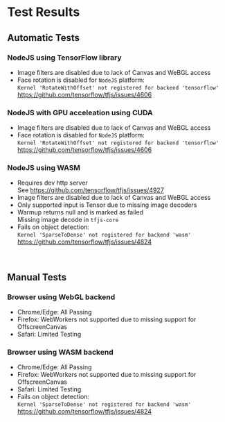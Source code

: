 # Test Results

## Automatic Tests

### NodeJS using TensorFlow library

- Image filters are disabled due to lack of Canvas and WeBGL access
- Face rotation is disabled for `NodeJS` platform:  
  `Kernel 'RotateWithOffset' not registered for backend 'tensorflow'`  
  <https://github.com/tensorflow/tfjs/issues/4606>

### NodeJS with GPU acceleation using CUDA

- Image filters are disabled due to lack of Canvas and WeBGL access
- Face rotation is disabled for `NodeJS` platform:  
  `Kernel 'RotateWithOffset' not registered for backend 'tensorflow'`  
  <https://github.com/tensorflow/tfjs/issues/4606>

### NodeJS using WASM

- Requires dev http server  
  See <https://github.com/tensorflow/tfjs/issues/4927>
- Image filters are disabled due to lack of Canvas and WeBGL access
- Only supported input is Tensor due to missing image decoders
- Warmup returns null and is marked as failed  
  Missing image decode in `tfjs-core`
- Fails on object detection:  
  `Kernel 'SparseToDense' not registered for backend 'wasm'`  
  <https://github.com/tensorflow/tfjs/issues/4824>

<br>

## Manual Tests

### Browser using WebGL backend

- Chrome/Edge: All Passing
- Firefox: WebWorkers not supported due to missing support for OffscreenCanvas
- Safari: Limited Testing

### Browser using WASM backend

- Chrome/Edge: All Passing
- Firefox: WebWorkers not supported due to missing support for OffscreenCanvas
- Safari: Limited Testing
- Fails on object detection:  
  `Kernel 'SparseToDense' not registered for backend 'wasm'`  
  <https://github.com/tensorflow/tfjs/issues/4824>
